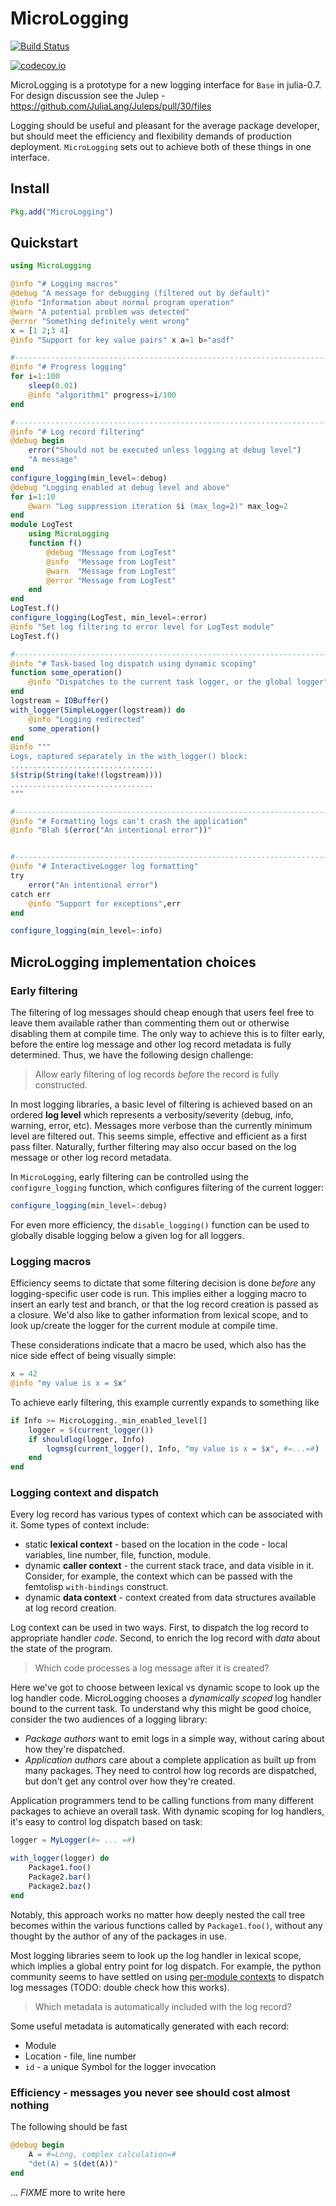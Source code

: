 # MicroLogging

[![Build Status](https://travis-ci.org/c42f/MicroLogging.jl.svg?branch=master)](https://travis-ci.org/c42f/MicroLogging.jl)

[![codecov.io](http://codecov.io/github/c42f/MicroLogging.jl/coverage.svg?branch=master)](http://codecov.io/github/c42f/MicroLogging.jl?branch=master)

MicroLogging is a prototype for a new logging interface for `Base` in julia-0.7.
For design discussion see the Julep -
https://github.com/JuliaLang/Juleps/pull/30/files

Logging should be useful and pleasant for the average package developer, but
should meet the efficiency and flexibility demands of production deployment.
`MicroLogging` sets out to achieve both of these things in one interface.

## Install

```julia
Pkg.add("MicroLogging")
```

## Quickstart

```julia
using MicroLogging

@info "# Logging macros"
@debug "A message for debugging (filtered out by default)"
@info "Information about normal program operation"
@warn "A potential problem was detected"
@error "Something definitely went wrong"
x = [1 2;3 4]
@info "Support for key value pairs" x a=1 b="asdf"

#-------------------------------------------------------------------------------
@info "# Progress logging"
for i=1:100
    sleep(0.01)
    @info "algorithm1" progress=i/100
end

#-------------------------------------------------------------------------------
@info "# Log record filtering"
@debug begin
    error("Should not be executed unless logging at debug level")
    "A message"
end
configure_logging(min_level=:debug)
@debug "Logging enabled at debug level and above"
for i=1:10
    @warn "Log suppression iteration $i (max_log=2)" max_log=2
end
module LogTest
    using MicroLogging
    function f()
        @debug "Message from LogTest"
        @info  "Message from LogTest"
        @warn  "Message from LogTest"
        @error "Message from LogTest"
    end
end
LogTest.f()
configure_logging(LogTest, min_level=:error)
@info "Set log filtering to error level for LogTest module"
LogTest.f()

#-------------------------------------------------------------------------------
@info "# Task-based log dispatch using dynamic scoping"
function some_operation()
    @info "Dispatches to the current task logger, or the global logger"
end
logstream = IOBuffer()
with_logger(SimpleLogger(logstream)) do
    @info "Logging redirected"
    some_operation()
end
@info """
Logs, captured separately in the with_logger() block:
................................
$(strip(String(take!(logstream))))
................................
"""

#-------------------------------------------------------------------------------
@info "# Formatting logs can't crash the application"
@info "Blah $(error("An intentional error"))"


#-------------------------------------------------------------------------------
@info "# InteractiveLogger log formatting"
try
    error("An intentional error")
catch err
    @info "Support for exceptions",err
end

configure_logging(min_level=:info)
```


## MicroLogging implementation choices

### Early filtering

The filtering of log messages should cheap enough that users feel free to leave
them available rather than commenting them out or otherwise disabling them at
compile time. The only way to achieve this is to filter early, before the
entire log message and other log record metadata is fully determined. Thus, we
have the following design challenge:

> Allow early filtering of log records *before* the record is fully constructed.

In most logging libraries, a basic level of filtering is achieved based on an
ordered **log level** which represents a verbosity/severity (debug, info,
warning, error, etc).  Messages more verbose than the currently minimum level
are filtered out.  This seems simple, effective and efficient as a first pass
filter. Naturally, further filtering may also occur based on the log message or
other log record metadata.

In `MicroLogging`, early filtering can be controlled using the
`configure_logging` function, which configures filtering of the current logger:

```julia
configure_logging(min_level=:debug)
```

For even more efficiency, the `disable_logging()` function can be used to
globally disable logging below a given log for all loggers.

### Logging macros

Efficiency seems to dictate that some filtering decision is done *before* any
logging-specific user code is run. This implies either a logging macro to insert
an early test and branch, or that the log record creation is passed as a
closure. We'd also like to gather information from lexical scope, and to look
up/create the logger for the current module at compile time.

These considerations indicate that a macro be used, which also has the nice side
effect of being visually simple:

```julia
x = 42
@info "my value is x = $x"
```

To achieve early filtering, this example currently expands to something like

```julia
if Info >= MicroLogging._min_enabled_level[]
    logger = $(current_logger())
    if shouldlog(logger, Info)
        logmsg(current_logger(), Info, "my value is x = $x", #=...=#)
    end
end
```

### Logging context and dispatch

Every log record has various types of context which can be associated with it.
Some types of context include:

* static **lexical context** - based on the location in the code - local
  variables, line number, file, function, module.
* dynamic **caller context** - the current stack trace, and data visible in
  it. Consider, for example, the context which can be passed with the
  femtolisp `with-bindings` construct.
* dynamic **data context** - context created from data structures available at
  log record creation.

Log context can be used in two ways.  First, to dispatch the log record to
appropriate handler *code*.  Second, to enrich the log record with *data* about
the state of the program.

> Which code processes a log message after it is created?

Here we've got to choose between lexical vs dynamic scope to look up the log
handler code.  MicroLogging chooses a *dynamically scoped* log handler bound to
the current task.  To understand why this might be good choice, consider the two
audiences of a logging library:

* *Package authors* want to emit logs in a simple way, without caring about how
  they're dispatched.
* *Application authors* care about a complete application as built up from
  many packages. They need to control how log records are dispatched, but don't
  get any control over how they're created.

Application programmers tend to be calling functions from many different
packages to achieve an overall task. With dynamic scoping for log handlers, it's
easy to control log dispatch based on task:

```julia
logger = MyLogger(#= ... =#)

with_logger(logger) do
    Package1.foo()
    Package2.bar()
    Package2.baz()
end
```

Notably, this approach works no matter how deeply nested the call tree becomes
within the various functions called by `Package1.foo()`, without any thought by
the author of any of the packages in use.

Most logging libraries seem to look up the log handler in lexical scope, which
implies a global entry point for log dispatch.  For example, the python
community seems to have settled on using
[per-module contexts](https://docs.python.org/3/library/logging.html#logger-objects)
to dispatch log messages (TODO: double check how this works).

> Which metadata is automatically included with the log record?

Some useful metadata is automatically generated with each record:

* Module
* Location - file, line number
* `id` - a unique Symbol for the logger invocation


### Efficiency - messages you never see should cost almost nothing

The following should be fast

```julia
@debug begin
    A = #=Long, complex calculation=#
    "det(A) = $(det(A))"
end
```

... *FIXME* more to write here

